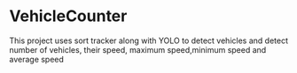 # VehicleCounter
This project uses sort tracker along with YOLO to detect vehicles and detect number of vehicles, their speed, maximum speed,minimum speed and average speed
